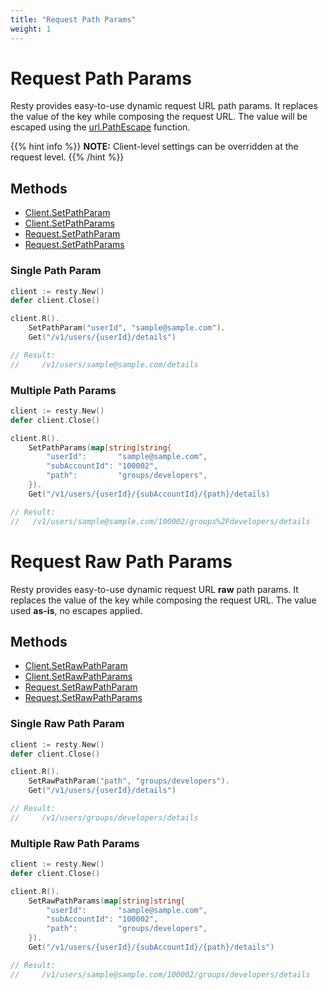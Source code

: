 ```yaml
---
title: "Request Path Params"
weight: 1
---
```


# Request Path Params

Resty provides easy-to-use dynamic request URL path params. It replaces the value of the key while composing the request URL. The value will be escaped using the [url.PathEscape](https://pkg.go.dev/net/url#PathEscape) function.

{{% hint info %}}
**NOTE:** Client-level settings can be overridden at the request level.
{{% /hint %}}

## Methods
* [Client.SetPathParam]()
* [Client.SetPathParams]()
* [Request.SetPathParam]()
* [Request.SetPathParams]()

### Single Path Param
```go
client := resty.New()
defer client.Close()

client.R().
    SetPathParam("userId", "sample@sample.com").
    Get("/v1/users/{userId}/details")

// Result:
//     /v1/users/sample@sample.com/details

```

### Multiple Path Params
```go
client := resty.New()
defer client.Close()

client.R().
    SetPathParams(map[string]string{
        "userId":       "sample@sample.com",
        "subAccountId": "100002",
        "path":         "groups/developers",
    }).
    Get("/v1/users/{userId}/{subAccountId}/{path}/details)

// Result:
//   /v1/users/sample@sample.com/100002/groups%2Fdevelopers/details
```

# Request Raw Path Params

Resty provides easy-to-use dynamic request URL **raw** path params. It replaces the value of the key while composing the request URL. The value used **as-is**, no escapes applied.

## Methods
* [Client.SetRawPathParam]()
* [Client.SetRawPathParams]()
* [Request.SetRawPathParam]()
* [Request.SetRawPathParams]()

### Single Raw Path Param
```go
client := resty.New()
defer client.Close()

client.R().
    SetRawPathParam("path", "groups/developers").
    Get("/v1/users/{userId}/details")

// Result:
//     /v1/users/groups/developers/details
```

### Multiple Raw Path Params
```go
client := resty.New()
defer client.Close()

client.R().
    SetRawPathParams(map[string]string{
        "userId":       "sample@sample.com",
        "subAccountId": "100002",
        "path":         "groups/developers",
    }).
    Get("/v1/users/{userId}/{subAccountId}/{path}/details")

// Result:
//     /v1/users/sample@sample.com/100002/groups/developers/details
```
